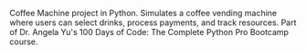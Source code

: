 Coffee Machine project in Python. Simulates a coffee vending machine where users can select drinks, process payments, and track resources. Part of Dr. Angela Yu's 100 Days of Code: The Complete Python Pro Bootcamp course.
